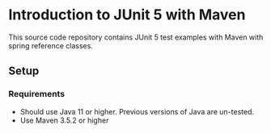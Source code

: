 # Introduction to JUnit 5 with Maven

This source code repository contains JUnit 5 test examples with Maven with spring reference classes.

## Setup
### Requirements
* Should use Java 11 or higher. Previous versions of Java are un-tested.
* Use Maven 3.5.2 or higher
